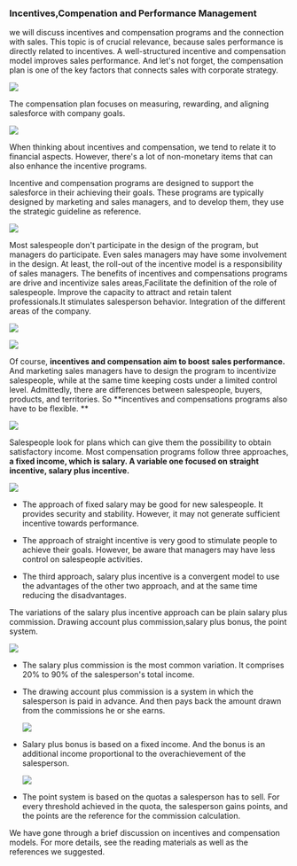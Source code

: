 ### Incentives,Compenation and Performance Management

we will discuss incentives and compensation programs and the connection with sales. This topic is of crucial relevance, because sales performance is directly related to incentives. A well-structured incentive and compensation model improves sales performance. And let's not forget, the compensation plan is one of the key factors that connects sales with corporate strategy. 

![](./P1.png)

The compensation plan focuses on measuring, rewarding, and aligning salesforce with company goals. 

![](./P2.png)

When thinking about incentives and compensation, we tend to relate it to financial aspects. However, there's a lot of non-monetary items that can  also enhance the incentive programs.

 Incentive and compensation programs are designed to support the salesforce in
their achieving their goals. These programs are typically designed by marketing and sales managers, and to develop them, they use the strategic guideline as reference. 

![](./P3.png)

Most salespeople don't participate in the design of the program, but managers do participate. Even sales managers may have some involvement in the design. At least, the roll-out of the incentive model is a responsibility of sales managers. The benefits of incentives and compensations programs are drive and incentivize sales areas,Facilitate the definition of the role of salespeople. Improve the capacity to attract and retain talent professionals.It stimulates salesperson behavior. Integration of the different areas of the company.

![](./P4.png)

![](./P5.png)

Of course, **incentives and compensation aim to boost sales performance.** And marketing sales managers have to design the program to incentivize salespeople, while at the same time keeping costs under a limited control level. Admittedly, there are differences between salespeople, buyers, products, and territories. So **incentives and compensations programs also have to be flexible. **

![](./P6.png)

Salespeople look for plans which can give them the possibility to obtain satisfactory income. Most compensation programs follow three approaches, **a fixed income, which is salary. A variable one focused on straight incentive, salary plus incentive.**

![](./P7.png)

* The approach of fixed salary may be good for new salespeople. It provides security and stability. However, it may not generate sufficient incentive towards performance. 

* The approach of straight incentive is very good to stimulate people to achieve their goals. However, be aware that managers may have less control on salespeople activities. 

* The third approach, salary plus incentive is a convergent model to use the advantages of the other two approach, and at the same time reducing
  the disadvantages. 

The variations of the salary plus incentive approach can be plain salary plus commission. Drawing account plus commission,salary plus bonus, the point system. 

![](./P8.png)

* The salary plus commission is the most common variation. It comprises 20% to 90% of the salesperson's total income. 

* The drawing account plus commission is a system in which the salesperson is paid in advance. And then pays back the amount drawn from the commissions he or she earns. 

  ![](./P9.png)

* Salary plus bonus is based on a fixed income. And the bonus is an additional
  income proportional to the overachievement of the salesperson. 

  ![](./P10.png)

* The point system is based on the quotas a salesperson has to sell. For every threshold achieved in the quota, the salesperson gains points, and the points are the reference for the commission calculation. 

We have gone through a brief discussion on incentives and compensation models. For more details, see the reading materials as well as the references we suggested.